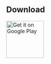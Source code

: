 ## Download

<a href="https://play.google.com/store/apps/details?id=com.randomappsinc.techcareergrowth" target="_blank">
<img src="https://play.google.com/intl/en_us/badges/images/generic/en-play-badge.png" alt="Get it on Google Play" height="100"/></a>
